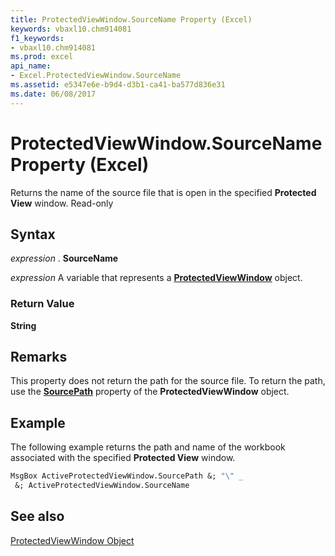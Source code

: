 ```yaml
---
title: ProtectedViewWindow.SourceName Property (Excel)
keywords: vbaxl10.chm914081
f1_keywords:
- vbaxl10.chm914081
ms.prod: excel
api_name:
- Excel.ProtectedViewWindow.SourceName
ms.assetid: e5347e6e-b9d4-d3b1-ca41-ba577d836e31
ms.date: 06/08/2017
---
```



# ProtectedViewWindow.SourceName Property (Excel)

Returns the name of the source file that is open in the specified  **Protected View** window. Read-only


## Syntax

 _expression_ . **SourceName**

 _expression_ A variable that represents a **[ProtectedViewWindow](Excel.ProtectedViewWindow.md)** object.


### Return Value

 **String**


## Remarks

This property does not return the path for the source file. To return the path, use the  **[SourcePath](Excel.ProtectedViewWindow.SourcePath.md)** property of the **ProtectedViewWindow** object.


## Example

The following example returns the path and name of the workbook associated with the specified  **Protected View** window.


```vb
MsgBox ActiveProtectedViewWindow.SourcePath &; "\" _ 
 &; ActiveProtectedViewWindow.SourceName
```


## See also


[ProtectedViewWindow Object](Excel.ProtectedViewWindow.md)

